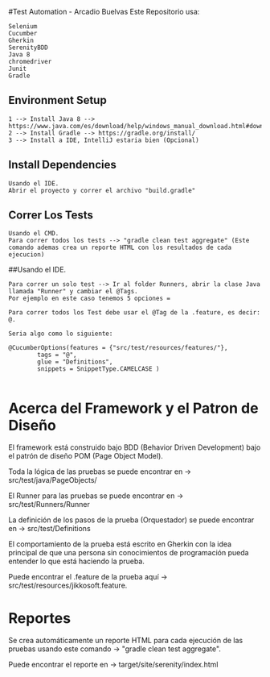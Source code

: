 #Test Automation - Arcadio Buelvas
Este Repositorio usa:
```
Selenium
Cucumber
Gherkin
SerenityBDD
Java 8
chromedriver
Junit
Gradle
```

## Environment Setup

```
1 --> Install Java 8 --> https://www.java.com/es/download/help/windows_manual_download.html#download
2 --> Install Gradle --> https://gradle.org/install/
3 --> Install a IDE, IntelliJ estaria bien (Opcional)
```

## Install Dependencies

```
Usando el IDE.
Abrir el proyecto y correr el archivo "build.gradle"
```

## Correr Los Tests

```
Usando el CMD.
Para correr todos los tests --> "gradle clean test aggregate" (Este comando ademas crea un reporte HTML con los resultados de cada ejecucion)
```

##Usando el IDE.

```
Para correr un solo test --> Ir al folder Runners, abrir la clase Java llamada "Runner" y cambiar el @Tags. 
Por ejemplo en este caso tenemos 5 opciones = 

Para correr todos los Test debe usar el @Tag de la .feature, es decir: @. 

Seria algo como lo siguiente:

@CucumberOptions(features = {"src/test/resources/features/"},
        tags = "@",
        glue = "Definitions",
        snippets = SnippetType.CAMELCASE )
			
```
		
# Acerca del Framework y el Patron de Diseño

El framework está construido bajo BDD (Behavior Driven Development) bajo el patrón de diseño POM (Page Object Model).

Toda la lógica de las pruebas se puede encontrar en -> src/test/java/PageObjects/ 

El Runner para las pruebas se puede encontrar en -> src/test/Runners/Runner

La definición de los pasos de la prueba (Orquestador) se puede encontrar en -> src/test/Definitions

El comportamiento de la prueba está escrito en Gherkin con la idea principal de que una persona sin conocimientos de programación pueda entender 
lo que está haciendo la prueba.  

Puede encontrar el .feature de la prueba aquí -> src/test/resources/jikkosoft.feature.

# Reportes

Se crea automáticamente un reporte HTML para cada ejecución de las pruebas usando este comando -> "gradle clean test aggregate".

Puede encontrar el reporte en -> target/site/serenity/index.html